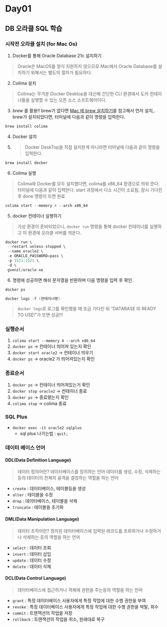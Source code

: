 # Day01
## DB 오라클 SQL 학습
### 시작전 오라클 설치 (for Mac Os)
1. Docker를 통해 Oracle Database 21c 설치하기
> Oracle은 MacOS를 정식 지원하지 않으므로 Mac에서 Oracle Database를 설치하기 위해서는 별도의 절차가 필요하다.
2. Colima 설치
> Colima는 무거운 Docker Desktop을 대신해 간단한 CLI 환경에서 도커 컨테이너들을 실행할 수 있는 오픈 소스 소프트웨어이다.
3. brew 를 활용!! brew가 없다면 [Mac 에 brew 설치하기](https://brew.sh/ko/)를 참고해서 먼저 설치,. brew가 설치되었다면, 터미널에 다음과 같이 명령을 입력한다.
```java
brew install colima
```
4. Docker 설치
5. > Docker DeskTop을 직접 설치한게 아니라면 터미널에 다음과 같이 명령을 입력한다.
```java
brew install docker
```
6. Colima 실행
> Colima와 Docker를 모두 설치했다면, colima를 x86_64 환경으로 띄워 준다. 터미널에 다음과 같이 입력한다.
> start 과정에서 다소 시간이 소요됨, 잠시 기다린 후 done 명령이 뜨면 완료
```java
colima start --memory 4 --arch x86_64
```
5. docker 컨테이너 실행하기
> 가상 환경이 준비되었으니, `docker run` 명령을 통해 docker 컨테이너를 실행하고 이 환경에 오라클 서버를 띄운다.
```java
docker run \
 --restart unless-stopped \
 --name oracle2 \
 -e ORACLE_PASSWORD=pass \
 -p 1521:1521 \
 -d \
 gvenzl/oracle-xe
```
6. 명령에 성공하면 해쉬 문자열을 반환하며 다음 명령을 입력 후 확인.
```java
docker ps
```
```java
docker logs -f (컨테이너명)
```
> `docker logs`로 로그를 확인했을 때 조금 기다린 뒤 “DATABASE IS READY TO USE!”가 뜨면 성공!!!

### 실행순서
1. `colima start --memory 4 --arch x86_64`
2. `docker ps` -> 컨테이너 띄어져 있는지 확인
3. `docker start oracle2` -> 컨테이너 띄우기
4. `docker ps` -> oracle2 가 띄어져있는지 확인

### 종료순서
1. `docker ps` -> 컨테이너 띄어져있는거 확인
2. `docker stop oracle2` -> 컨테이너 종료
3. `docker ps` -> 종료됐는지 확인
4. `colima stop` -> colima 종료

### SQL Plus
- `docker exec -it oracle2 sqlplus`
    - sql plus 나가는법 : `quit;`

### 데이터 베이스 언어
#### DDL(Data Definition Language)
> 데이터 정의어란? 데이터베이스를 정의하는 언어
> 데이터를 생성, 수정, 삭제하는 등의 데이터의 전체의 골격을 결정하는 역할을 하는 언어
- `create` : 데이터베이스, 테이블등을 생성
- `alter` : 테이블을 수정
- `drop` : 데이터베이스, 테이블을 삭제
- `truncate` : 테이블을 초기화

#### DML(Data Manipulation Language)
> 데이터 조작어란? 정의된 데이터베이스에 입력된 레코드를 조회하거나 수정하거나 삭제하는 등의 역할을 하는 언어
- `select` : 데이터 조회
- `insert` : 데이터 삽입
- `update` : 데이터 수정
- `delete` : 데이터 삭제

#### DCL(Data Control Language)
> 데이터베이스에 접근하거나 객체에 권한을 주는등의 역할을 하는 언어
- `grant` : 특정 데이터베이스 사용자에게 특정 작업에 대한 수행 권한을 부여
- `revoke` : 특정 데이터베이스 사용자에게 특정 작업에 대한 수행 권한을 박탈, 회수
- `commit` : 트랜잭션의 작업을 저장
- `rollback` : 트랜잭션의 작업을 취소, 원래대로 복구